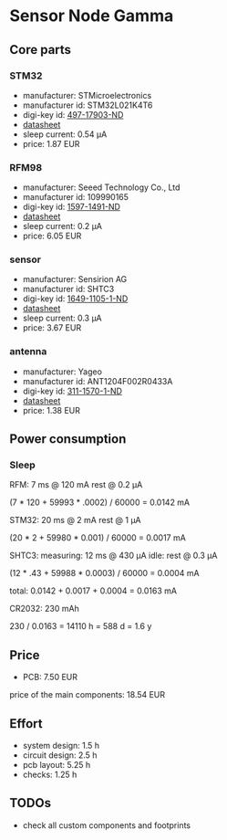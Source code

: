 # Sensor Node Gamma

## Core parts

### STM32
  * manufacturer: STMicroelectronics
  * manufacturer id: STM32L021K4T6
  * digi-key id: [497-17903-ND](https://www.digikey.de/product-detail/de/stmicroelectronics/STM32L021K4T6/497-17903-ND)
  * [datasheet](http://www.st.com/content/ccc/resource/technical/document/datasheet/86/a6/5f/95/33/50/4e/d6/DM00206858.pdf/files/DM00206858.pdf/jcr:content/translations/en.DM00206858.pdf)
  * sleep current: 0.54 µA
  * price: 1.87 EUR

### RFM98
  * manufacturer: Seeed Technology Co., Ltd
  * manufacturer id: 109990165
  * digi-key id: [1597-1491-ND](https://www.digikey.de/product-detail/de/seeed-technology-co-ltd/109990165/1597-1491-ND)
  * [datasheet](https://github.com/SeeedDocument/RFM95-98_LoRa_Module/blob/master/RFM95_96_97_98_DataSheet.pdf)
  * sleep current: 0.2 µA
  * price: 6.05 EUR

### sensor
  * manufacturer: Sensirion AG
  * manufacturer id: SHTC3
  * digi-key id: [1649-1105-1-ND](https://www.digikey.de/product-detail/de/sensirion-ag/SHTC3/1649-1105-1-ND/9477852)
  * [datasheet](https://media.digikey.com/pdf/Data%20Sheets/Sensirion%20PDFs/SHTC3_Prelim.pdf)
  * sleep current: 0.3 µA
  * price: 3.67 EUR

### antenna
  * manufacturer: Yageo
  * manufacturer id: ANT1204F002R0433A
  * digi-key id: [311-1570-1-ND](https://www.digikey.de/product-detail/de/yageo/ANT1204F002R0433A/311-1570-1-ND)
  * [datasheet](http://www.yageo.com/documents/recent/An_SMD_UHF_433_1204_0.pdf)
  * price: 1.38 EUR

## Power consumption

### Sleep

RFM:
7 ms @ 120 mA
rest @ 0.2 µA

(7 * 120 + 59993 * .0002) / 60000 = 0.0142 mA

STM32:
20 ms @ 2 mA
rest @ 1 µA

(20 * 2 + 59980 * 0.001) / 60000 = 0.0017 mA

SHTC3:
measuring: 12 ms @ 430 µA
idle: rest @ 0.3 µA

(12 * .43 + 59988 * 0.0003) / 60000 = 0.0004 mA

total: 0.0142 + 0.0017 + 0.0004 = 0.0163 mA

CR2032:
230 mAh

230 / 0.0163 = 14110 h = 588 d = 1.6 y

## Price

  * PCB: 7.50 EUR

price of the main components: 18.54 EUR

## Effort
  * system design: 1.5 h
  * circuit design: 2.5 h
  * pcb layout: 5.25 h
  * checks: 1.25 h

## TODOs
  * check all custom components and footprints
